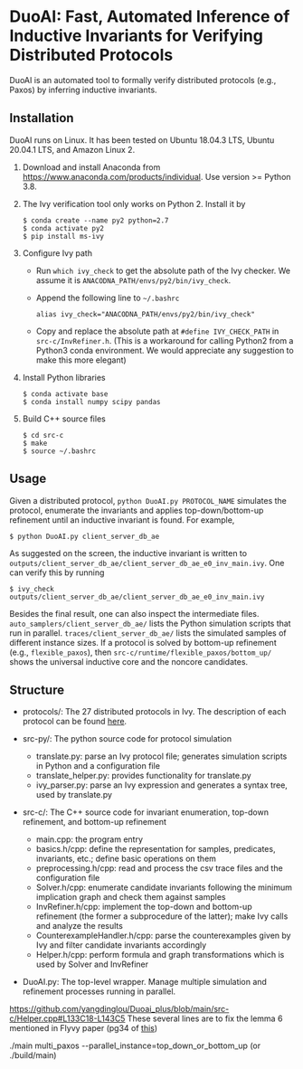 # DuoAI: Fast, Automated Inference of Inductive Invariants for Verifying Distributed Protocols

DuoAI is an automated tool to formally verify distributed protocols (e.g., Paxos) by inferring inductive invariants.

## Installation

DuoAI runs on Linux. It has been tested on Ubuntu 18.04.3 LTS, Ubuntu 20.04.1 LTS, and Amazon Linux 2.

1. Download and install Anaconda from https://www.anaconda.com/products/individual. Use version >= Python 3.8.

2. The Ivy verification tool only works on Python 2. Install it by 
    ```
    $ conda create --name py2 python=2.7
    $ conda activate py2
    $ pip install ms-ivy
    ```
   
3. Configure Ivy path

    - Run `which ivy_check` to get the absolute path of the Ivy checker. We assume it is `ANACODNA_PATH/envs/py2/bin/ivy_check`.

    - Append the following line to `~/.bashrc`
        ```
        alias ivy_check="ANACODNA_PATH/envs/py2/bin/ivy_check"
        ```
    
    - Copy and replace the absolute path at `#define IVY_CHECK_PATH` in `src-c/InvRefiner.h`. (This is a workaround for calling Python2 from a Python3 conda environment. We would appreciate any suggestion to make this more elegant)

4. Install Python libraries 
    ```
    $ conda activate base
    $ conda install numpy scipy pandas
    ```

5. Build C++ source files
    ```
    $ cd src-c
    $ make
    $ source ~/.bashrc
    ```

## Usage

Given a distributed protocol, ```python DuoAI.py PROTOCOL_NAME``` simulates the protocol, enumerate the invariants and applies top-down/bottom-up refinement until an inductive invariant is found. For example,

```
$ python DuoAI.py client_server_db_ae
```

As suggested on the screen, the inductive invariant is written to ```outputs/client_server_db_ae/client_server_db_ae_e0_inv_main.ivy```. 
One can verify this by running 
```
$ ivy_check outputs/client_server_db_ae/client_server_db_ae_e0_inv_main.ivy
```

Besides the final result, one can also inspect the intermediate files. ```auto_samplers/client_server_db_ae/``` lists the Python simulation scripts that run in parallel. 
```traces/client_server_db_ae/``` lists the simulated samples of different instance sizes.
If a protocol is solved by bottom-up refinement (e.g., ```flexible_paxos```), then ```src-c/runtime/flexible_paxos/bottom_up/``` shows the universal inductive core and the noncore candidates.


## Structure  

- protocols/:
  The 27 distributed protocols in Ivy. The description of each protocol can be found [here](protocols/protocol_description.md).
  
- src-py/:
  The python source code for protocol simulation
  - translate.py: parse an Ivy protocol file; generates simulation scripts in Python and a configuration file
  - translate_helper.py: provides functionality for translate.py
  - ivy_parser.py: parse an Ivy expression and generates a syntax tree, used by translate.py
  
- src-c/:
  The C++ source code for invariant enumeration, top-down refinement, and bottom-up refinement
  - main.cpp: the program entry
  - basics.h/cpp: define the representation for samples, predicates, invariants, etc.; define basic operations on them
  - preprocessing.h/cpp: read and process the csv trace files and the configuration file
  - Solver.h/cpp: enumerate candidate invariants following the minimum implication graph and check them against samples
  - InvRefiner.h/cpp: implement the top-down and bottom-up refinement (the former a subprocedure of the latter); make Ivy calls and analyze the results
  - CounterexampleHandler.h/cpp: parse the counterexamples given by Ivy and filter candidate invariants accordingly
  - Helper.h/cpp: perform formula and graph transformations which is used by Solver and InvRefiner

- DuoAI.py:
  The top-level wrapper. Manage multiple simulation and refinement processes running in parallel.


https://github.com/yangdinglou/Duoai_plus/blob/main/src-c/Helper.cpp#L133C18-L143C5 These several lines are to fix the lemma 6 mentioned in Flyvy paper (pg34 of [this](https://arxiv.org/pdf/2405.10308))

./main multi_paxos --parallel_instance=top_down_or_bottom_up (or ./build/main)